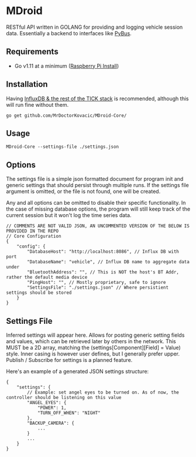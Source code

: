 # MDroid
RESTful API written in GOLANG for providing and logging vehicle session data. Essentially a backend to interfaces like [PyBus](https://github.com/MrDoctorKovacic/pyBus).

## Requirements
* Go v1.11 at a minimum ([Raspberry Pi Install](https://gist.github.com/kbeflo/9d981573aad107da6fa7ac0603259b3b)) 

## Installation 

Having [InfluxDB & the rest of the TICK stack](https://www.influxdata.com/blog/running-the-tick-stack-on-a-raspberry-pi/) is recommended, although this will run fine without them.

```go get github.com/MrDoctorKovacic/MDroid-Core/``` 

## Usage

```MDroid-Core --settings-file ./settings.json``` 

## Options 

The settings file is a simple json formatted document for program init and generic settings that should persist through multiple runs. If the settings file argument is omitted, or the file is not found, one will be created.

Any and all options can be omitted to disable their specific functionality. In the case of missing database options, the program will still keep track of the current session but it won't log the time series data. 

```
// COMMENTS ARE NOT VALID JSON, AN UNCOMMENTED VERSION OF THE BELOW IS PROVIDED IN THE REPO
// Core Configuration
{
	"config": {
		"DatabaseHost": "http://localhost:8086", // Influx DB with port
		"DatabaseName": "vehicle", // Influx DB name to aggregate data under
		"BluetoothAddress": "", // This is NOT the host's BT Addr, rather the default media device
		"PingHost": "", // Mostly proprietary, safe to ignore
		"SettingsFile": "./settings.json" // Where persistient settings should be stored
	}
}
``` 

## Settings File

Inferred settings will appear here. Allows for posting generic setting fields and values, which can be retrieved later by others in the network. This MUST be a 2D array, matching the (settings[Component][Field] = Value) style. Inner casing is however user defines, but I generally prefer upper. Publish / Subscribe for settings is a planned feature.

Here's an example of a generated JSON settings structure:

```
{
	"settings": {
		// Example: set angel eyes to be turned on. As of now, the controller should be listening on this value
		"ANGEL_EYES": {
			"POWER": 1,
			"TURN_OFF_WHEN": "NIGHT"
		},
		"BACKUP_CAMERA": {
			...
		}
		...
	}
}
```